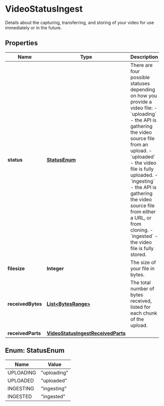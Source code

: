 

# VideoStatusIngest

Details about the capturing, transferring, and storing of your video for use immediately or in the future.

## Properties

| Name | Type | Description | Notes |
|------------ | ------------- | ------------- | -------------|
|**status** | [**StatusEnum**](#StatusEnum) | There are four possible statuses depending on how you provide a video file: - &#x60;uploading&#x60; - the API is gathering the video source file from an upload. - &#x60;uploaded&#x60; - the video file is fully uploaded. - &#x60;ingesting&#x60; - the API is gathering the video source file from either a URL, or from cloning. - &#x60;ingested&#x60; - the video file is fully stored.  |  [optional] |
|**filesize** | **Integer** | The size of your file in bytes. |  [optional] |
|**receivedBytes** | [**List&lt;BytesRange&gt;**](BytesRange.md) | The total number of bytes received, listed for each chunk of the upload. |  [optional] |
|**receivedParts** | [**VideoStatusIngestReceivedParts**](VideoStatusIngestReceivedParts.md) |  |  [optional] |



## Enum: StatusEnum

| Name | Value |
|---- | -----|
| UPLOADING | &quot;uploading&quot; |
| UPLOADED | &quot;uploaded&quot; |
| INGESTING | &quot;ingesting&quot; |
| INGESTED | &quot;ingested&quot; |



